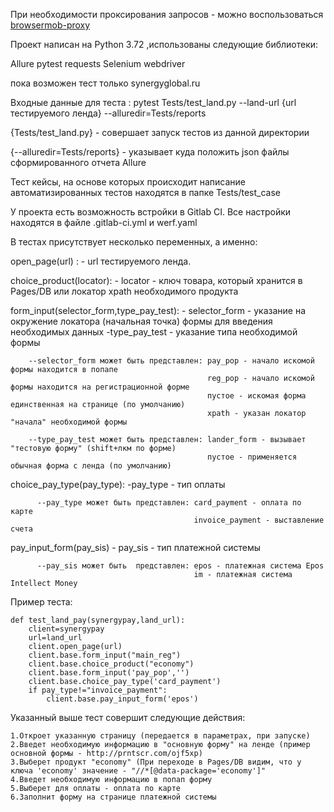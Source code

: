 При необходимости проксирования запросов - можно воспользоваться [browsermob-proxy](https://github.com/Lokalis/Usage_note_proxy_for_selenium) 
 

Проект написан на Python 3.72 ,использованы следующие библиотеки: 

Allure
pytest
requests
Selenium webdriver

пока возможен тест только synergyglobal.ru

Входные данные для теста : pytest Tests/test_land.py --land-url {url тестируемого ленда} --alluredir=Tests/reports

{Tests/test_land.py} - совершает запуск тестов из данной директории 

{--alluredir=Tests/reports} - указывает куда положить json файлы сформированного отчета Allure

Тест кейсы, на основе которых происходит написание автоматизированных тестов находятся в папке Tests/test_case


У проекта есть возможность встройки в Gitlab CI. Все настройки находятся в файле .gitlab-ci.yml и werf.yaml




В тестах присутствует несколько переменных, а именно:

open_page(url) : - url тестируемого ленда.

choice_product(locator): - locator - ключ товара, который хранится в Pages/DB или локатор xpath необходимого продукта

form_input(selector_form,type_pay_test): - selector_form - указание на окружение локатора (начальная точка) формы для введения необходимых 
данных 
-type_pay_test - указание типа необходимой формы   
     
        --selector_form может быть представлен: pay_pop - начало искомой формы находится в попапе 
                                                reg_pop - начало искомой формы находится на регистрационной форме
                                                пустое - искомая форма единственная на странице (по умолчанию)
                                                xpath - указан локатор "начала" необходимой формы
       
        --type_pay_test может быть представлен: lander_form - вызывает "тестовую форму" (shift+лкм по форме)
                                                пустое - применяется обычная форма с ленда (по умолчанию)
                                                
choice_pay_type(pay_type): -pay_type - тип оплаты 
                           
          --pay_type может быть представлен: card_payment - оплата по карте
                                             invoice_payment - выставление счета 

pay_input_form(pay_sis) - pay_sis - тип платежной системы 
    
          --pay_sis может быть  представлен: epos - платежная система Epos
                                             im - платежная система Intellect Money
                                             
                                             
Пример теста:

    def test_land_pay(synergypay,land_url):
        client=synergypay
        url=land_url
        client.open_page(url)
        client.base.form_input("main_reg")
        client.base.choice_product("economy")
        client.base.form_input('pay_pop','')
        client.base.choice_pay_type('card_payment')
        if pay_type!="invoice_payment":
            client.base.pay_input_form('epos')
            
Указанный выше тест совершит следующие действия:
    
    1.Откроет указанную страницу (передается в параметрах, при запуске)
    2.Введет необходимую информацию в "основную форму" на ленде (пример основной формы - http://prntscr.com/ojf5xp)
    3.Выберет продукт "economy" (При переходе в Pages/DB видим, что у ключа 'economy' значение - "//*[@data-package='economy']"
    4.Введет необходимую информацию в попап форму 
    5.Выберет для оплаты - оплата по карте 
    6.Заполнит форму на странице платежной системы 